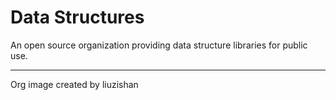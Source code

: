 # Data Structures

An open source organization providing data structure libraries
for public use. 


---

Org image created by liuzishan
